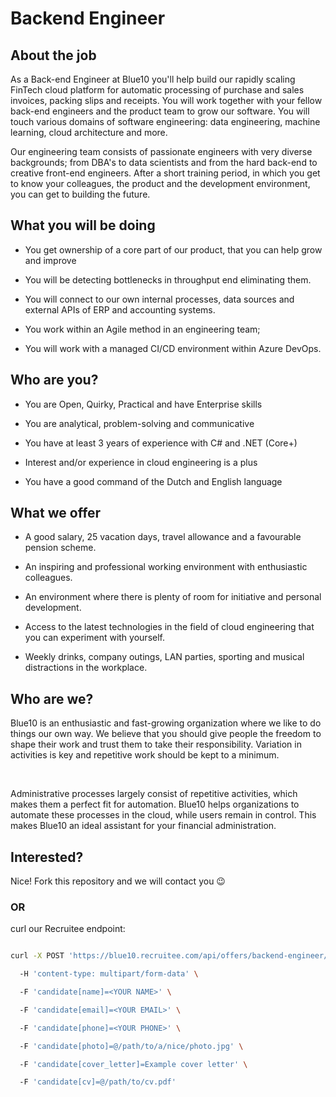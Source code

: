 # Backend Engineer 

 

## About the job 

 

As a Back-end Engineer at Blue10 you'll help build our rapidly scaling FinTech cloud platform for automatic processing of purchase and sales invoices, packing slips and receipts. You will work together with your fellow back-end engineers and the product team to grow our software. You will touch various domains of software engineering: data engineering, machine learning, cloud architecture and more. 

 

Our engineering team consists of passionate engineers with very diverse backgrounds; from DBA's to data scientists and from the hard back-end to creative front-end engineers.  After a short training period, in which you get to know your colleagues, the product and the development environment, you can get to building the future. 

 

## What you will be doing 

 

- You get ownership of a core part of our product, that you can help grow and improve 

- You will be detecting bottlenecks in throughput end eliminating them. 

- You will connect to our own internal processes, data sources and external APIs of ERP and accounting systems. 

- You work within an Agile method in an engineering team; 

- You will work with a managed CI/CD environment within Azure DevOps. 

 

## Who are you? 

 

- You are Open, Quirky, Practical and have Enterprise skills  

- You are analytical, problem-solving and communicative 

- You have at least 3 years of experience with C# and .NET (Core+) 

- Interest and/or experience in cloud engineering is a plus 

- You have a good command of the Dutch and English language 

 

## What we offer 

 

- A good salary, 25 vacation days, travel allowance and a favourable pension scheme. 

- An inspiring and professional working environment with enthusiastic colleagues. 

- An environment where there is plenty of room for initiative and personal development. 

- Access to the latest technologies in the field of cloud engineering that you can experiment with yourself. 

- Weekly drinks, company outings, LAN parties, sporting and musical distractions in the workplace. 

 
## Who are we? 

 

Blue10 is an enthusiastic and fast-growing organization where we like to do things our own way. We believe that you should give people the freedom to shape their work and trust them to take their responsibility. Variation in activities is key and repetitive work should be kept to a minimum. 

  

Administrative processes largely consist of repetitive activities, which makes them a perfect fit for automation. Blue10 helps organizations to automate these processes in the cloud, while users remain in control. This makes Blue10 an ideal assistant for your financial administration. 

 

## Interested? 

 

Nice! Fork this repository and we will contact you 😉 

 

### OR 

 

curl our Recruitee endpoint:  

```sh 

curl -X POST 'https://blue10.recruitee.com/api/offers/backend-engineer/candidates' \ 

  -H 'content-type: multipart/form-data' \ 

  -F 'candidate[name]=<YOUR NAME>' \ 

  -F 'candidate[email]=<YOUR EMAIL>' \ 

  -F 'candidate[phone]=<YOUR PHONE>' \ 

  -F 'candidate[photo]=@/path/to/a/nice/photo.jpg' \ 

  -F 'candidate[cover_letter]=Example cover letter' \ 

  -F 'candidate[cv]=@/path/to/cv.pdf' 

```
